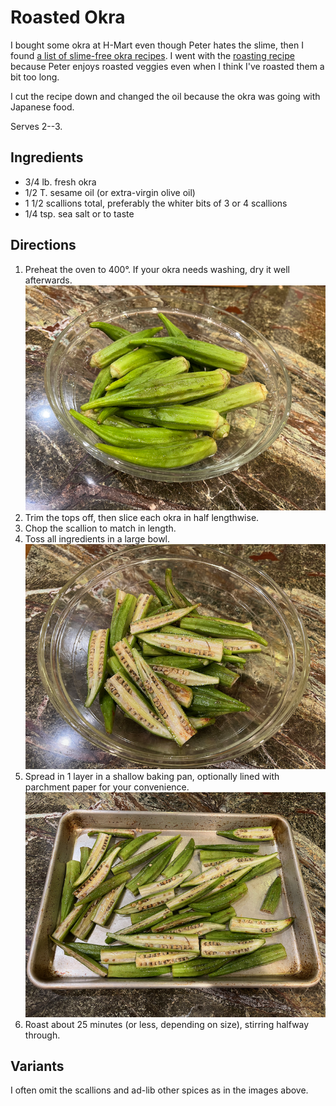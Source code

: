 # Roasted Okra

I bought some okra at H-Mart even though Peter hates the slime, then I found [a list of slime-free okra recipes](http://localfoods.about.com/od/okra/tp/5-Easy-Okra-Recipes.htm).  I went with the [roasting recipe](http://localfoods.about.com/od/okra/r/Roasted-Okra.htm) because Peter enjoys roasted veggies even when I think I've roasted them a bit too long.

I cut the recipe down and changed the oil because the okra was going with Japanese food.

Serves 2--3.

## Ingredients

* 3/4 lb. fresh okra
* 1/2 T. sesame oil (or extra-virgin olive oil)
* 1 1/2 scallions total, preferably the whiter bits of 3 or 4 scallions
* 1/4 tsp. sea salt or to taste

## Directions

1. Preheat the oven to 400°.  If your okra needs washing, dry it well afterwards.  ![raw](../images/okra_raw.png)
2. Trim the tops off, then slice each okra in half lengthwise.
3. Chop the scallion to match in length.
3. Toss all ingredients in a large bowl.  ![sliced](../images/okra_sliced.png)
4. Spread in 1 layer in a shallow baking pan, optionally lined with parchment paper for your convenience.  ![spread](../images/okra_pan.png)
5. Roast about 25 minutes (or less, depending on size), stirring halfway through.

## Variants

I often omit the scallions and ad-lib other spices as in the images above.
